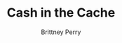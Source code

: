 ---
title: Cash in the Cache
Layout: module

author: Brittney Perry
reviewer: Mary Courtney

schedule: Reaaction
plotline: Family Recipes
requirements: return to Granny Silverlode to return her book and/or take word of her grandson to her

description: Having met no resistance at the cache of the Tarrasch, the PCs return to Granny Silverlode to return her book and/or take word of her grandson to her.

synopsis: > 
  Once at Granny's house, she will offer the group cookies and thank them profusely. Granny pays the 20 Silver reward immediately. She wants to hear all about their adventure and how they found her book. She will vehemently deny that her grandson had anything to do with her book's disappearance and will change the subject if it is brought up. She also will not hear anything about where her grandson was found and with what. Effectively she stonewalls anyone who suggests her grandson isn't upstanding or hints at what he as been doing. She will also deny his drinking and gambling problems. Granny will get annoyed if anyone insists her grandson stole her book and kick out the PCs 

  
   - If Huldrek makes it back to his Granny's separate from the PCs, he is absent from the room. Granny claims he is in his bedroom resting. 
   - If the PCs bring back both the book and Huldrek, Huldrek will immediately try to leave to go to “his room”, and leaves after Granny searches him for coin. Huldrek refuses to talk or talk minimally if he is with Granny. Granny talks over Huldrek whenever he speaks. 


outcomes: 
 - The PCs return the book and retrieve their reward.

number_of_cast_members: 1-2

Roles: 
 - Grandmother “Granny” Whuthona Silverlode
 - Huldrek “Drek” Silverlode

props: 
 - Granny's Recipe Book
 - Edible Cookies
 - Sinister Scent in "Sugar Cookie"

makeup: 
 - Flour for face and hands

treasure: 
 - Cookies
 - 20-30 Silver, depending if one or both items are returned


hook: Players go to Grandma Silverlode's house with the reclaimed recipe book. 

scenes: 
  - 
    oog: Cabin used in the module "Help Wanted" Scene Description -Upon entering Granny's home, the PCs are greeted with a warm, homely scent. The house is well kept and quaint, full of soft pillows and flower print. It appears to be the home of someone who lives comfortably. Nothing has changed since the module "Help Wanted"
    ig: Granny Silverlode's house
    flee_point: The door to the cabin 

---